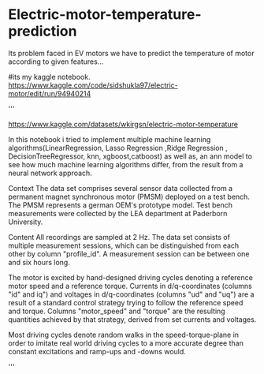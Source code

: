 # Electric-motor-temperature-prediction
Its problem faced in EV motors we have to predict the temperature of motor according to given features...


#its my kaggle notebook.
https://www.kaggle.com/code/sidshukla97/electric-motor/edit/run/94940214

'''

https://www.kaggle.com/datasets/wkirgsn/electric-motor-temperature

In this notebook i tried to implement multiple machine learning algorithms(LinearRegression, Lasso Regression ,Ridge Regression , DecisionTreeRegressor, knn, xgboost,catboost) as well as, an ann model to see how much machine learning algorithms differ, from the  result from a neural network approach.







Context
The data set comprises several sensor data collected from a permanent magnet synchronous motor (PMSM) deployed on a test bench. The PMSM represents a german OEM's prototype model. Test bench measurements were collected by the LEA department at Paderborn University.

Content
All recordings are sampled at 2 Hz. The data set consists of multiple measurement sessions, which can be distinguished from each other by column "profile_id". A measurement session can be between one and six hours long.

The motor is excited by hand-designed driving cycles denoting a reference motor speed and a reference torque.
Currents in d/q-coordinates (columns "id" and iq") and voltages in d/q-coordinates (columns "ud" and "uq") are a result of a standard control strategy trying to follow the reference speed and torque.
Columns "motor_speed" and "torque" are the resulting quantities achieved by that strategy, derived from set currents and voltages.

Most driving cycles denote random walks in the speed-torque-plane in order to imitate real world driving cycles to a more accurate degree than constant excitations and ramp-ups and -downs would.



'''
